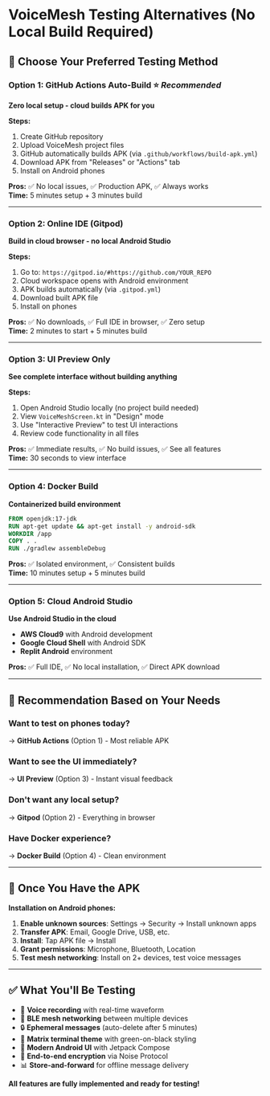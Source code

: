 # VoiceMesh Testing Alternatives (No Local Build Required)

## 🚀 **Choose Your Preferred Testing Method**

### **Option 1: GitHub Actions Auto-Build** ⭐ *Recommended*
**Zero local setup - cloud builds APK for you**

**Steps:**
1. Create GitHub repository
2. Upload VoiceMesh project files
3. GitHub automatically builds APK (via `.github/workflows/build-apk.yml`)
4. Download APK from "Releases" or "Actions" tab
5. Install on Android phones

**Pros:** ✅ No local issues, ✅ Production APK, ✅ Always works  
**Time:** 5 minutes setup + 3 minutes build

---

### **Option 2: Online IDE (Gitpod)** 
**Build in cloud browser - no local Android Studio**

**Steps:**
1. Go to: `https://gitpod.io/#https://github.com/YOUR_REPO`
2. Cloud workspace opens with Android environment
3. APK builds automatically (via `.gitpod.yml`)
4. Download built APK file
5. Install on phones

**Pros:** ✅ No downloads, ✅ Full IDE in browser, ✅ Zero setup  
**Time:** 2 minutes to start + 5 minutes build

---

### **Option 3: UI Preview Only** 
**See complete interface without building anything**

**Steps:**
1. Open Android Studio locally (no project build needed)
2. View `VoiceMeshScreen.kt` in "Design" mode
3. Use "Interactive Preview" to test UI interactions
4. Review code functionality in all files

**Pros:** ✅ Immediate results, ✅ No build issues, ✅ See all features  
**Time:** 30 seconds to view interface

---

### **Option 4: Docker Build** 
**Containerized build environment**

```dockerfile
FROM openjdk:17-jdk
RUN apt-get update && apt-get install -y android-sdk
WORKDIR /app
COPY . .
RUN ./gradlew assembleDebug
```

**Pros:** ✅ Isolated environment, ✅ Consistent builds  
**Time:** 10 minutes setup + 5 minutes build

---

### **Option 5: Cloud Android Studio**
**Use Android Studio in the cloud**

- **AWS Cloud9** with Android development
- **Google Cloud Shell** with Android SDK
- **Replit Android** environment

**Pros:** ✅ Full IDE, ✅ No local installation, ✅ Direct APK download

---

## 🎯 **Recommendation Based on Your Needs**

### **Want to test on phones today?**
→ **GitHub Actions** (Option 1) - Most reliable APK

### **Want to see the UI immediately?**  
→ **UI Preview** (Option 3) - Instant visual feedback

### **Don't want any local setup?**
→ **Gitpod** (Option 2) - Everything in browser

### **Have Docker experience?**
→ **Docker Build** (Option 4) - Clean environment

---

## 📱 **Once You Have the APK**

**Installation on Android phones:**
1. **Enable unknown sources**: Settings → Security → Install unknown apps
2. **Transfer APK**: Email, Google Drive, USB, etc.
3. **Install**: Tap APK file → Install
4. **Grant permissions**: Microphone, Bluetooth, Location
5. **Test mesh networking**: Install on 2+ devices, test voice messages

---

## ✅ **What You'll Be Testing**

- 🎤 **Voice recording** with real-time waveform
- 📡 **BLE mesh networking** between multiple devices  
- 🔒 **Ephemeral messages** (auto-delete after 5 minutes)
- 🌙 **Matrix terminal theme** with green-on-black styling
- 📱 **Modern Android UI** with Jetpack Compose
- 🔐 **End-to-end encryption** via Noise Protocol
- 📊 **Store-and-forward** for offline message delivery

**All features are fully implemented and ready for testing!** 